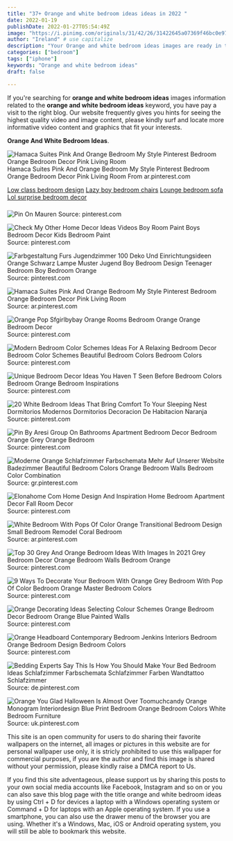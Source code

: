 ```yaml
---
title: "37+ Orange and white bedroom ideas ideas in 2022 "
date: 2022-01-19
publishDate: 2022-01-27T05:54:49Z
image: "https://i.pinimg.com/originals/31/42/26/31422645a07369f46bc0e97889a2e781.jpg"
author: "Ireland" # use capitalize
description: "Your Orange and white bedroom ideas images are ready in this website. Orange and white bedroom ideas are a topic that is being searched for and liked by netizens now. You can Find and Download the Orange and white bedroom ideas files here. Download all royalty-free vectors."
categories: ["bedroom"]
tags: ["iphone"]
keywords: "Orange and white bedroom ideas"
draft: false

---
```


If you're searching for **orange and white bedroom ideas** images information related to the **orange and white bedroom ideas** keyword, you have pay a visit to the right  blog.  Our website frequently  gives you  hints  for seeing  the highest  quality video and image  content, please kindly surf and locate more informative video content and graphics  that fit your interests.

**Orange And White Bedroom Ideas**. 

![Hamaca Suites Pink And Orange Bedroom My Style Pinterest Bedroom Orange Bedroom Decor Pink Living Room](https://i.pinimg.com/originals/4b/d7/4a/4bd74a759c4c58bf20bc558157ee2775.jpg "Hamaca Suites Pink And Orange Bedroom My Style Pinterest Bedroom Orange Bedroom Decor Pink Living Room")
Hamaca Suites Pink And Orange Bedroom My Style Pinterest Bedroom Orange Bedroom Decor Pink Living Room From ar.pinterest.com

[Low class bedroom design](/low-class-bedroom-design/)
[Lazy boy bedroom chairs](/lazy-boy-bedroom-chairs/)
[Lounge bedroom sofa](/lounge-bedroom-sofa/)
[Lol surprise bedroom decor](/lol-surprise-bedroom-decor/)



### 

 


![Pin On Mauren](https://i.pinimg.com/originals/f0/b9/67/f0b9671bbe34307dcc60d6b6aa7f3897.png "Pin On Mauren")
Source: pinterest.com

 

![Check My Other Home Decor Ideas Videos Boy Room Paint Boys Bedroom Decor Kids Bedroom Paint](https://i.pinimg.com/originals/4a/14/83/4a1483de16858bcc6460ed72b816b0b6.jpg "Check My Other Home Decor Ideas Videos Boy Room Paint Boys Bedroom Decor Kids Bedroom Paint")
Source: pinterest.com

 

![Farbgestaltung Furs Jugendzimmer 100 Deko Und Einrichtungsideen Orange Schwarz Lampe Muster Jugend Boy Bedroom Design Teenager Bedroom Boy Bedroom Orange](https://i.pinimg.com/originals/56/93/88/56938800300f6aef3e93306b27a7efff.jpg "Farbgestaltung Furs Jugendzimmer 100 Deko Und Einrichtungsideen Orange Schwarz Lampe Muster Jugend Boy Bedroom Design Teenager Bedroom Boy Bedroom Orange")
Source: pinterest.com

 

![Hamaca Suites Pink And Orange Bedroom My Style Pinterest Bedroom Orange Bedroom Decor Pink Living Room](https://i.pinimg.com/originals/4b/d7/4a/4bd74a759c4c58bf20bc558157ee2775.jpg "Hamaca Suites Pink And Orange Bedroom My Style Pinterest Bedroom Orange Bedroom Decor Pink Living Room")
Source: ar.pinterest.com

 

![Orange Pop Sfgirlbybay Orange Rooms Bedroom Orange Orange Bedroom Decor](https://i.pinimg.com/originals/8c/c6/4e/8cc64e2c37e37e762d6500d0e5d69fb8.jpg "Orange Pop Sfgirlbybay Orange Rooms Bedroom Orange Orange Bedroom Decor")
Source: pinterest.com

 

![Modern Bedroom Color Schemes Ideas For A Relaxing Bedroom Decor Bedroom Color Schemes Beautiful Bedroom Colors Bedroom Colors](https://i.pinimg.com/originals/b7/15/1f/b7151f0286740a4301396e65a85f71c0.jpg "Modern Bedroom Color Schemes Ideas For A Relaxing Bedroom Decor Bedroom Color Schemes Beautiful Bedroom Colors Bedroom Colors")
Source: pinterest.com

 

![Unique Bedroom Decor Ideas You Haven T Seen Before Bedroom Colors Bedroom Orange Bedroom Inspirations](https://i.pinimg.com/originals/37/08/63/370863ee9d85ba940c5516d289c1f8ad.jpg "Unique Bedroom Decor Ideas You Haven T Seen Before Bedroom Colors Bedroom Orange Bedroom Inspirations")
Source: pinterest.com

 

![20 White Bedroom Ideas That Bring Comfort To Your Sleeping Nest Dormitorios Modernos Dormitorios Decoracion De Habitacion Naranja](https://i.pinimg.com/736x/15/9f/71/159f71d66bb8a52871ed4ebae9e36008.jpg "20 White Bedroom Ideas That Bring Comfort To Your Sleeping Nest Dormitorios Modernos Dormitorios Decoracion De Habitacion Naranja")
Source: pinterest.com

 

![Pin By Aresi Group On Bathrooms Apartment Bedroom Decor Bedroom Orange Grey Orange Bedroom](https://i.pinimg.com/originals/0f/9f/05/0f9f05bb364de0937281fb85daefec60.jpg "Pin By Aresi Group On Bathrooms Apartment Bedroom Decor Bedroom Orange Grey Orange Bedroom")
Source: pinterest.com

 

![Moderne Orange Schlafzimmer Farbschemata Mehr Auf Unserer Website Badezimmer Beautiful Bedroom Colors Orange Bedroom Walls Bedroom Color Combination](https://i.pinimg.com/originals/74/4e/b1/744eb18c8ca26dbf1c5f5b5df1a406b8.jpg "Moderne Orange Schlafzimmer Farbschemata Mehr Auf Unserer Website Badezimmer Beautiful Bedroom Colors Orange Bedroom Walls Bedroom Color Combination")
Source: gr.pinterest.com

 

![Elonahome Com Home Design And Inspiration Home Bedroom Apartment Decor Fall Room Decor](https://i.pinimg.com/originals/33/71/36/337136a23c750e6101b92ec004325f24.jpg "Elonahome Com Home Design And Inspiration Home Bedroom Apartment Decor Fall Room Decor")
Source: pinterest.com

 

![White Bedroom With Pops Of Color Orange Transitional Bedroom Design Small Bedroom Remodel Coral Bedroom](https://i.pinimg.com/originals/b6/92/e4/b692e44f2bab78a25040708c12dae6d7.jpg "White Bedroom With Pops Of Color Orange Transitional Bedroom Design Small Bedroom Remodel Coral Bedroom")
Source: ar.pinterest.com

 

![Top 30 Grey And Orange Bedroom Ideas With Images In 2021 Grey Bedroom Decor Orange Bedroom Walls Bedroom Orange](https://i.pinimg.com/originals/a7/fa/5d/a7fa5d0ec54be669a5a8610465027aea.png "Top 30 Grey And Orange Bedroom Ideas With Images In 2021 Grey Bedroom Decor Orange Bedroom Walls Bedroom Orange")
Source: pinterest.com

 

![9 Ways To Decorate Your Bedroom With Orange Grey Bedroom With Pop Of Color Bedroom Orange Master Bedroom Colors](https://i.pinimg.com/originals/ce/b4/e4/ceb4e4b6f47cbd0221ef0eedb1c20c33.jpg "9 Ways To Decorate Your Bedroom With Orange Grey Bedroom With Pop Of Color Bedroom Orange Master Bedroom Colors")
Source: pinterest.com

 

![Orange Decorating Ideas Selecting Colour Schemes Orange Bedroom Decor Bedroom Orange Blue Painted Walls](https://i.pinimg.com/originals/1e/8f/42/1e8f4273778b1a449c0764c456dd1b67.jpg "Orange Decorating Ideas Selecting Colour Schemes Orange Bedroom Decor Bedroom Orange Blue Painted Walls")
Source: pinterest.com

 

![Orange Headboard Contemporary Bedroom Jenkins Interiors Bedroom Orange Bedroom Design Bedroom Colors](https://i.pinimg.com/originals/80/08/15/80081597c178a92a5e4985b498c7556c.jpg "Orange Headboard Contemporary Bedroom Jenkins Interiors Bedroom Orange Bedroom Design Bedroom Colors")
Source: pinterest.com

 

![Bedding Experts Say This Is How You Should Make Your Bed Bedroom Ideas Schlafzimmer Farbschemata Schlafzimmer Farben Wandtattoo Schlafzimmer](https://i.pinimg.com/originals/a9/d7/18/a9d71877477e79cfa4540857d230a552.jpg "Bedding Experts Say This Is How You Should Make Your Bed Bedroom Ideas Schlafzimmer Farbschemata Schlafzimmer Farben Wandtattoo Schlafzimmer")
Source: de.pinterest.com

 

![Orange You Glad Halloween Is Almost Over Toomuchcandy Orange Monogram Interiordesign Blue Print Bedroom Orange Bedroom Colors White Bedroom Furniture](https://i.pinimg.com/originals/31/42/26/31422645a07369f46bc0e97889a2e781.jpg "Orange You Glad Halloween Is Almost Over Toomuchcandy Orange Monogram Interiordesign Blue Print Bedroom Orange Bedroom Colors White Bedroom Furniture")
Source: uk.pinterest.com

 

This site is an open community for users to do sharing their favorite wallpapers on the internet, all images or pictures in this website are for personal wallpaper use only, it is stricly prohibited to use this wallpaper for commercial purposes, if you are the author and find this image is shared without your permission, please kindly raise a DMCA report to Us.

If you find this site adventageous, please support us by sharing this posts to your own social media accounts like Facebook, Instagram and so on or you can also save this blog page with the title orange and white bedroom ideas by using Ctrl + D for devices a laptop with a Windows operating system or Command + D for laptops with an Apple operating system. If you use a smartphone, you can also use the drawer menu of the browser you are using. Whether it's a Windows, Mac, iOS or Android operating system, you will still be able to bookmark this website.
